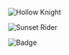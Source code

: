 ![Hollow Knight](https://vistapointe.net/images/hollow-knight-wallpaper-18.jpg)

![Sunset Rider](https://64.media.tumblr.com/cf5071160fdd42efe20488a5e8549bda/tumblr_mr9yl9lmG51r0ralmo1_500.gif)

![Badge](https://bit.ly/icom-badge)

